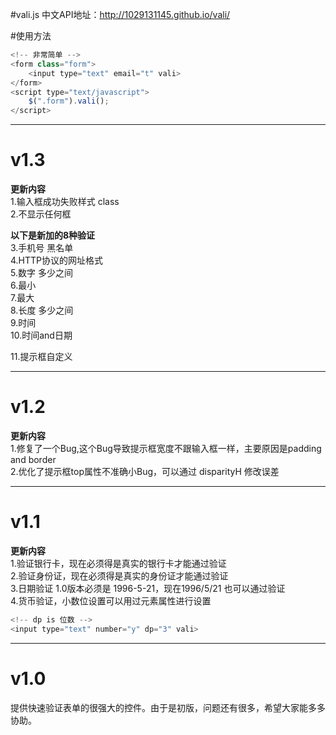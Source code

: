 #vali.js
中文API地址：http://1029131145.github.io/vali/

#使用方法
```javascript
<!-- 非常简单 -->
<form class="form">
    <input type="text" email="t" vali>
</form>
<script type="text/javascript">
    $(".form").vali();
</script>
```

-------------------
# v1.3
**更新内容**  
1.输入框成功失败样式 class  
2.不显示任何框  
  
**以下是新加的8种验证**  
3.手机号 黑名单  
4.HTTP协议的网址格式  
5.数字 多少之间  
6.最小  
7.最大  
8.长度 多少之间  
9.时间  
10.时间and日期  
  
11.提示框自定义

-------------------
# v1.2
**更新内容**  
1.修复了一个Bug,这个Bug导致提示框宽度不跟输入框一样，主要原因是padding and border  
2.优化了提示框top属性不准确小Bug，可以通过 disparityH 修改误差  


-------------------
# v1.1
**更新内容**  
1.验证银行卡，现在必须得是真实的银行卡才能通过验证  
2.验证身份证，现在必须得是真实的身份证才能通过验证  
3.日期验证 1.0版本必须是 1996-5-21，现在1996/5/21 也可以通过验证  
4.货币验证，小数位设置可以用过元素属性进行设置  
```javascript
<!-- dp is 位数 -->
<input type="text" number="y" dp="3" vali>
```


-------------------
# v1.0
提供快速验证表单的很强大的控件。由于是初版，问题还有很多，希望大家能多多协助。
